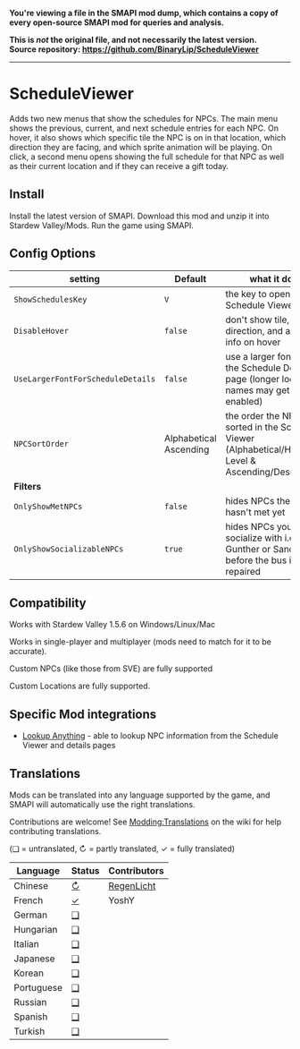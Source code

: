 **You're viewing a file in the SMAPI mod dump, which contains a copy of every open-source SMAPI mod
for queries and analysis.**

**This is _not_ the original file, and not necessarily the latest version.**  
**Source repository: https://github.com/BinaryLip/ScheduleViewer**

----

# ScheduleViewer
Adds two new menus that show the schedules for NPCs. The main menu shows the previous, current, and next schedule entries for each NPC. On hover, it also shows which specific tile the NPC is on in that location, which direction they are facing, and which sprite animation will be playing. On click, a second menu opens showing the full schedule for that NPC as well as their current location and if they can receive a gift today.

## Install
Install the latest version of SMAPI.
Download this mod and unzip it into Stardew Valley/Mods.
Run the game using SMAPI.

## Config Options
| setting                           | Default                | what it does                                                                                           |
|-----------------------------------|------------------------|--------------------------------------------------------------------------------------------------------|
| `ShowSchedulesKey`                | `V`                    | the key to open the Schedule Viewer                                                                    |
| `DisableHover`                    | `false`                | don't show tile, facing direction, and animation info on hover                                         |
| `UseLargerFontForScheduleDetails` | `false`                | use a larger font size on the Schedule Details page (longer location names may get cut off if enabled) |
| `NPCSortOrder`                    | Alphabetical Ascending | the order the NPCs are sorted in the Schedule Viewer (Alphabetical/Heart Level & Ascending/Descending) |
| **Filters**                                                                                                                                                         |
| `OnlyShowMetNPCs`                 | `false`                | hides NPCs the farmer hasn't met yet                                                                   |
| `OnlyShowSocializableNPCs`        | `true`                 | hides NPCs you can't socialize with i.e. Gunther or Sandy before the bus is repaired                   |

## Compatibility
Works with Stardew Valley 1.5.6 on Windows/Linux/Mac

Works in single-player and multiplayer (mods need to match for it to be accurate).

Custom NPCs (like those from SVE) are fully supported

Custom Locations are fully supported.

## Specific Mod integrations
 * [Lookup Anything](https://www.nexusmods.com/stardewvalley/mods/541) - able to lookup NPC information from the Schedule Viewer and details pages

## Translations
<!--

    This section is auto-generated using a script, there's no need to edit it manually.
    https://github.com/Pathoschild/StardewScripts/tree/main/create-translation-summary

-->
Mods can be translated into any language supported by the game, and SMAPI will automatically
use the right translations.

Contributions are welcome! See [Modding:Translations](https://stardewvalleywiki.com/Modding:Translations)
on the wiki for help contributing translations.

(❑ = untranslated, ↻ = partly translated, ✓ = fully translated)

Language   | Status                            | Contributors
-----------|-----------------------------------|--------------------------------------------------------
Chinese    | [↻](ScheduleViewer/i18n/zh.json) | [RegenLicht](https://www.nexusmods.com/users/102031818) 
French     | [✓](ScheduleViewer/i18n/fr.json) | YoshY
German     | [❑](ScheduleViewer/i18n) | &nbsp;
Hungarian  | [❑](ScheduleViewer/i18n) | &nbsp;
Italian    | [❑](ScheduleViewer/i18n) | &nbsp;
Japanese   | [❑](ScheduleViewer/i18n) | &nbsp;
Korean     | [❑](ScheduleViewer/i18n) | &nbsp;
Portuguese | [❑](ScheduleViewer/i18n) | &nbsp;
Russian    | [❑](ScheduleViewer/i18n) | &nbsp;
Spanish    | [❑](ScheduleViewer/i18n) | &nbsp;
Turkish    | [❑](ScheduleViewer/i18n) | &nbsp;
